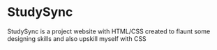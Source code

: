 # StudySync

StudySync is a project website with HTML/CSS created to flaunt some designing skills and also upskill myself with CSS

